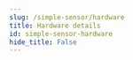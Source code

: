 ```yaml
---
slug: /simple-sensor/hardware 
title: Hardware details
id: simple-sensor-hardware 
hide_title: False
---
```

